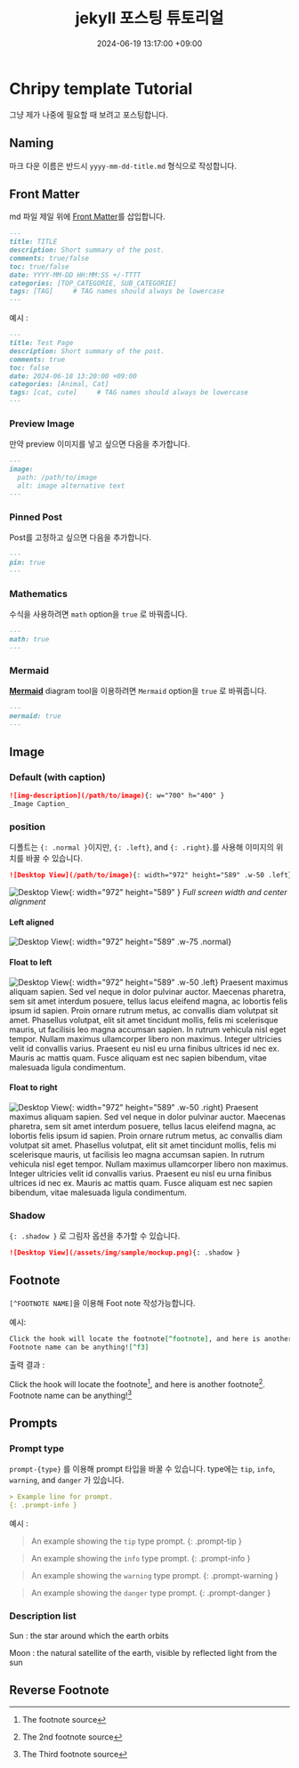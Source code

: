 ﻿---
title: jekyll 포스팅 튜토리얼
description: Jekyll Chripy template을 사용해 포스팅하는 튜토리얼입니다. 
toc: true
comments: true
# layout: default
date: 2024-06-19 13:17:00 +09:00
categories: [Blogging, Tutorial]
tags: [markdown, tutorial, jekyll chripy]     # TAG names should always be lowercase
image: /posts/20240618/devices-mockup.png
alt : Responsive rendering of Chirpy theme on multiple devices.
---


# Chripy template Tutorial

그냥 제가 나중에 필요할 때 보려고 포스팅합니다.

## Naming 

마크 다운 이름은 반드시 `yyyy-mm-dd-title.md` 형식으로 작성합니다.

## Front Matter
md 파일 제일 위에 [Front Matter](https://jekyllrb.com/docs/front-matter/)를 삽입합니다.


```markdown
---
title: TITLE
description: Short summary of the post.
comments: true/false
toc: true/false
date: YYYY-MM-DD HH:MM:SS +/-TTTT
categories: [TOP_CATEGORIE, SUB_CATEGORIE]
tags: [TAG]     # TAG names should always be lowercase
---
```

예시 : 

```markdown
---
title: Test Page
description: Short summary of the post.
comments: true
toc: false
date: 2024-06-18 13:20:00 +09:00
categories: [Animal, Cat]
tags: [cat, cute]     # TAG names should always be lowercase
---
```

### Preview Image

만약 preview 이미지를 넣고 싶으면 다음을 추가합니다.

```markdown
---
image:
  path: /path/to/image
  alt: image alternative text
---
```

### Pinned Post

Post를 고정하고 싶으면 다음을 추가합니다.

```markdown
---
pin: true
---
```

### Mathematics
수식을 사용하려면 `math` option을 `true` 로 바꿔줍니다.

```markdown
---
math: true
---
```


### Mermaid
[**Mermaid**](https://github.com/mermaid-js/mermaid) diagram tool을 이용하려면 `Mermaid` option을 `true` 로 바꿔줍니다.

```markdown
---
mermaid: true
---
```


## Image

### Default (with caption)

```markdown
![img-description](/path/to/image){: w="700" h="400" }
_Image Caption_
```

### position
디폴트는 `{: .normal }`이지만, `{: .left}`, and `{: .right}`.를 사용해 이미지의 위치를 바꿀 수 있습니다.

```markdown
![Desktop View](/path/to/image){: width="972" height="589" .w-50 .left}
```

![Desktop View](/posts/20240618/mockup.png){: width="972" height="589" }
_Full screen width and center alignment_

#### Left aligned

![Desktop View](/posts/20240618/mockup.png){: width="972" height="589" .w-75 .normal}

#### Float to left
![Desktop View](/posts/20240618/mockup.png){: width="972" height="589" .w-50 .left}
Praesent maximus aliquam sapien. Sed vel neque in dolor pulvinar auctor. Maecenas pharetra, sem sit amet interdum posuere, tellus lacus eleifend magna, ac lobortis felis ipsum id sapien. Proin ornare rutrum metus, ac convallis diam volutpat sit amet. Phasellus volutpat, elit sit amet tincidunt mollis, felis mi scelerisque mauris, ut facilisis leo magna accumsan sapien. In rutrum vehicula nisl eget tempor. Nullam maximus ullamcorper libero non maximus. Integer ultricies velit id convallis varius. Praesent eu nisl eu urna finibus ultrices id nec ex. Mauris ac mattis quam. Fusce aliquam est nec sapien bibendum, vitae malesuada ligula condimentum.

#### Float to right

![Desktop View](/posts/20240618/mockup.png){: width="972" height="589" .w-50 .right}
Praesent maximus aliquam sapien. Sed vel neque in dolor pulvinar auctor. Maecenas pharetra, sem sit amet interdum posuere, tellus lacus eleifend magna, ac lobortis felis ipsum id sapien. Proin ornare rutrum metus, ac convallis diam volutpat sit amet. Phasellus volutpat, elit sit amet tincidunt mollis, felis mi scelerisque mauris, ut facilisis leo magna accumsan sapien. In rutrum vehicula nisl eget tempor. Nullam maximus ullamcorper libero non maximus. Integer ultricies velit id convallis varius. Praesent eu nisl eu urna finibus ultrices id nec ex. Mauris ac mattis quam. Fusce aliquam est nec sapien bibendum, vitae malesuada ligula condimentum.



### Shadow 
`{: .shadow }` 로 그림자 옵션을 추가할 수 있습니다.

```markdown
![Desktop View](/assets/img/sample/mockup.png){: .shadow }
```
<!-- 
### video

아래 문법으로 내가 좋아하는 침아저씨도 불러올 수 있다.

```markdown
{% include embed/youtube.html id='hnanNlDbsE4' %}
``` -->

<!-- {% include embed/youtube.html id='hnanNlDbsE4' %} -->

## Footnote
`[^FOOTNOTE NAME]`을 이용해 Foot note 작성가능합니다.

예시:

```markdown
Click the hook will locate the footnote[^footnote], and here is another footnote[^fn-nth-2].
Footnote name can be anything![^f3]
``` 
출력 결과 :

Click the hook will locate the footnote[^footnote], and here is another footnote[^fn-nth-2].
Footnote name can be anything![^f3]





## Prompts

### Prompt type

`prompt-{type}` 를 이용해 prompt 타입을 바꿀 수 있습니다. 
type에는 `tip`, `info`, `warning`, and `danger` 가 있습니다.

```markdown
> Example line for prompt.
{: .prompt-info }
```

예시 : 

> An example showing the `tip` type prompt.
{: .prompt-tip }

> An example showing the `info` type prompt.
{: .prompt-info }

> An example showing the `warning` type prompt.
{: .prompt-warning }

> An example showing the `danger` type prompt.
{: .prompt-danger }


### Description list

Sun
: the star around which the earth orbits

Moon
: the natural satellite of the earth, visible by reflected light from the sun





## Reverse Footnote
[^footnote]: The footnote source
[^fn-nth-2]: The 2nd footnote source
[^f3]: The Third footnote source

